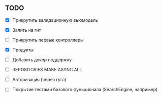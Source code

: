 
## TODO
- [x] Прикрутить валидационную вьюмодель
- [x] Залить на гит
- [ ] Прикрутить первые контроллеры 
- [x] Продукты


- [ ] Добавить докер поддержку


- [ ] REPOSITORIES MAKE ASYNC ALL
- [ ] Авторизация (через гугл)
- [ ] Покрытие тестами базового функционала (SearchEngine, например)